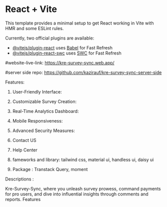 # React + Vite

This template provides a minimal setup to get React working in Vite with HMR and some ESLint rules.

Currently, two official plugins are available:

- [@vitejs/plugin-react](https://github.com/vitejs/vite-plugin-react/blob/main/packages/plugin-react/README.md) uses [Babel](https://babeljs.io/) for Fast Refresh
- [@vitejs/plugin-react-swc](https://github.com/vitejs/vite-plugin-react-swc) uses [SWC](https://swc.rs/) for Fast Refresh

#website-live-link: https://kre-survey-sync.web.app/

#server side repo: https://github.com/kazirauf/kre-survey-sync-server-side


Features:

1. User-Friendly Interface:

2. Customizable Survey Creation:

3. Real-Time Analytics Dashboard:

4. Mobile Responsiveness:

5. Advanced Security Measures:

6. Contact US

7. Help Center

8. fameworks and library: tailwind css, material ui, handless ui, daisy ui 

9. Package : Transtack Query, moment

Descriptions :

Kre-Survey-Sync, where you unleash survey prowess, command payments for pro
users, and dive into influential insights through comments and reports.
Features